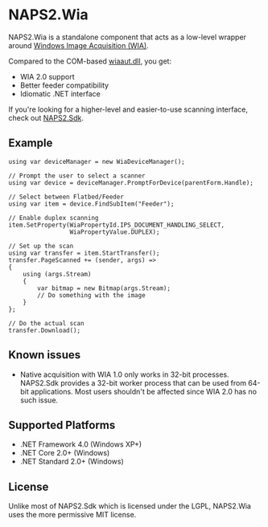 # NAPS2.Wia

NAPS2.Wia is a standalone component that acts as a low-level wrapper around [Windows Image Acquisition (WIA)](https://docs.microsoft.com/en-us/windows/win32/wia/-wia-startpage).

Compared to the COM-based [wiaaut.dll](https://docs.microsoft.com/en-us/previous-versions/windows/desktop/wiaaut/-wiaaut-startpage), you get:
- WIA 2.0 support
- Better feeder compatibility
- Idiomatic .NET interface

If you're looking for a higher-level and easier-to-use scanning interface, check out [NAPS2.Sdk](https://github.com/cyanfish/naps2/tree/master/NAPS2.Sdk).

## Example

```
using var deviceManager = new WiaDeviceManager();

// Prompt the user to select a scanner
using var device = deviceManager.PromptForDevice(parentForm.Handle);

// Select between Flatbed/Feeder
using var item = device.FindSubItem("Feeder");

// Enable duplex scanning
item.SetProperty(WiaPropertyId.IPS_DOCUMENT_HANDLING_SELECT,
                 WiaPropertyValue.DUPLEX);

// Set up the scan
using var transfer = item.StartTransfer();
transfer.PageScanned += (sender, args) =>
{
    using (args.Stream)
    {
        var bitmap = new Bitmap(args.Stream);
        // Do something with the image
    }
};

// Do the actual scan
transfer.Download();
```

## Known issues
- Native acquisition with WIA 1.0 only works in 32-bit processes. NAPS2.Sdk provides a 32-bit worker process that can be used from 64-bit applications. Most users shouldn't be affected since WIA 2.0 has no such issue.

## Supported Platforms
- .NET Framework 4.0 (Windows XP+)
- .NET Core 2.0+ (Windows)
- .NET Standard 2.0+ (Windows)

## License
Unlike most of NAPS2.Sdk which is licensed under the LGPL, NAPS2.Wia uses the more permissive MIT license. 